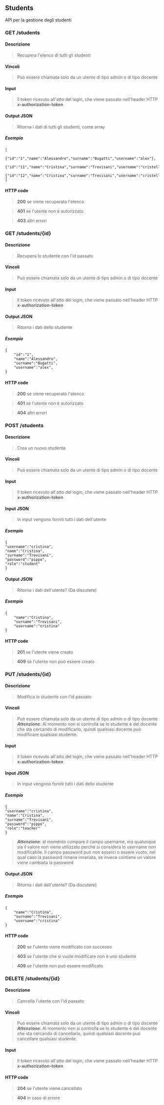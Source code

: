 ## Students
API per la gestione degli studenti

### GET /students
#### Descrizione
> Recupera l'elenco di tutti gli studenti
#### Vincoli
> Può essere chiamata solo da un utente di tipo admin o di tipo docente
#### Input 
> Il token ricevuto all'atto del login, che viene passato nell'header HTTP **x-authorization-token**
#### Output JSON
> Ritorna i dati di tutti gli studenti, come array
##### Esempio
    [
        {"id":"1","name":"Alessandro","surname":"Bugatti","username":"alex"},
        {"id":"11","name":"Cristina","surname":"Trevisani","username":"cristella"},
        {"id":"12","name":"Cristina","surname":"Trevisani","username":"cristellina"}
    ]
#### HTTP code
> **200** se viene recuperato l'elenco

> **401** se l'utente non è autorizzato

> **403** altri errori

### GET /students/{id}
#### Descrizione
> Recupera lo studente con l'id passato
#### Vincoli
> Può essere chiamata solo da un utente di tipo admin o di tipo docente
#### Input  
> Il token ricevuto all'atto del login, che viene passato nell'header HTTP **x-authorization-token**
#### Output JSON
> Ritorna i dati dello studente
##### Esempio
    {
        "id":"1",
        "name":"Alessandro",
        "surname":"Bugatti",
        "username":"alex",
    }
#### HTTP code
> **200** se viene recuperato l'elenco

> **401** se l'utente non è autorizzato

> **404** altri errori


### POST /students
#### Descrizione
> Crea un nuovo studente
#### Vincoli
> Può essere chiamata solo da un utente di tipo admin o di tipo docente
#### Input 
> Il token ricevuto all'atto del login, che viene passato nell'header HTTP **x-authorization-token**
#### Input JSON
> In input vengono forniti tutti i dati dell'utente
##### Esempio
    {
    "username":"cristina",
    "name":"Cristina",
    "surname":"Trevisani",
    "password":"pippo",
    "role":"student"
    }
#### Output JSON
> Ritorna i dati dell'utente? (Da discutere)
##### Esempio
    {
        "name":"Cristina",
        "surname":"Trevisani",
        "username":"cristina"
    }
#### HTTP code
> **201** se l'utente viene creato

> **409** se l'utente non può essere creato


### PUT /students/{id}
#### Descrizione
> Modifica lo studente con l'id passato
#### Vincoli
> Può essere chiamata solo da un utente di tipo admin o di tipo docente
> ***Attenzione***: Al momento non si controlla se lo studente è del docente che sta cercando di modificarlo, quindi qualsiasi docente può modificare qualsiasi studente.
#### Input 
> Il token ricevuto all'atto del login, che viene passato nell'header HTTP **x-authorization-token**
#### Input JSON
> In input vengono forniti tutti i dati dello studente
##### Esempio
    {
    "username":"cristina",
    "name":"Cristina",
    "surname":"Trevisani",
    "password":"pippo",
    "role":"teacher"
    }
> ***Attenzione***: al momento compare il campo username, ma qualunque sia il valore non viene utilizzato perchè si considera lo username non modificabile. Il campo password può non esserci o essere vuoto, nel qual caso la password rimane invariata, se invece contiene un valore viene cambiata la password 
#### Output JSON
> Ritorna i dati dell'utente? (Da discutere)
##### Esempio
    {
        "name":"Cristina",
        "surname":"Trevisani",
        "username":"cristina"
    }
#### HTTP code
> **200** se l'utente viene modificato con successo

> **403** se l'utente che si vuole modificare non è uno studente

> **409** se l'utente non può essere modificato

### DELETE /students/{id}
#### Descrizione
> Cancella l'utente con l'id passato
#### Vincoli
> Può essere chiamata solo da un utente di tipo admin o di tipo docente
> ***Attenzione***: Al momento non si controlla se lo studente è del docente che sta cercando di cancellarlo, quindi qualsiasi docente può cancellare qualsiasi studente.
#### Input 
> Il token ricevuto all'atto del login, che viene passato nell'header HTTP **x-authorization-token**
#### HTTP code
> **204** se l'utente viene cancellato

> **404** in caso di errore
